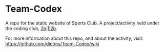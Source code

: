 # Team-Codex
A repo for the static website of Sports Club. A project/activity held under the coding club, [2b||!2b](https://dietms.github.io).

For more information about this repo, and about the activity, visit: https://github.com/dietms/Team-Codex/wiki
